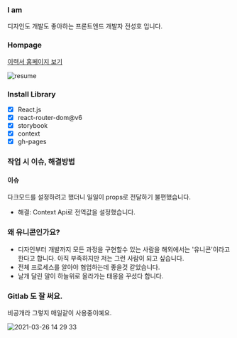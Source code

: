 ### I am

디자인도 개발도 좋아하는 프론트엔드 개발자 전성호 입니다.

### Hompage

[이력서 홈페이지 보기](http://ferrari219.github.io)

![resume](https://user-images.githubusercontent.com/16126002/112567066-84538e00-8e23-11eb-83cb-75453741a8f6.jpg)

### Install Library

-   [x] React.js
-   [x] react-router-dom@v6
-   [x] storybook
-   [x] context
-   [x] gh-pages

### 작업 시 이슈, 해결방법

#### 이슈

다크모드를 설정하려고 했더니 일일이 props로 전달하기 불편했습니다.

-   해결: Context Api로 전역값을 설정했습니다.

### 왜 유니콘인가요?

-   디자인부터 개발까지 모든 과정을 구현할수 있는 사람을 해외에서는 '유니콘'이라고 한다고 합니다. 아직 부족하지만 저는 그런 사람이 되고 싶습니다.
-   전체 프로세스를 알아야 협업하는데 좋을것 같았습니다.
-   날개 달린 말이 하늘위로 올라가는 태몽을 꾸셨다 합니다.

### Gitlab 도 잘 써요.

비공개라 그렇지 매일같이 사용중이예요.

![2021-03-26 14 29 33](https://user-images.githubusercontent.com/16126002/112586936-fe920b80-8e3f-11eb-894b-ee15b760920f.png)
